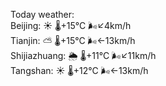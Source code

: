 Today weather:  
Beijing: ☀️   🌡️+15°C 🌬️↙4km/h  
Tianjin: ⛅️  🌡️+15°C 🌬️←13km/h  
Shijiazhuang: 🌦   🌡️+11°C 🌬️↙11km/h  
Tangshan: ☀️   🌡️+12°C 🌬️←13km/h  
